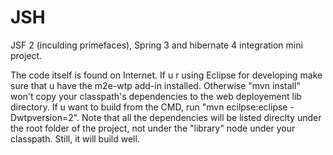 JSH
===
JSF 2 (inculding primefaces), Spring 3 and hibernate 4 integration mini project.

The code itself is found on Internet. If u r using Eclipse for developing make sure that u have the m2e-wtp add-in installed.
Otherwise "mvn install" won't copy your classpath's dependencies to the web deployement lib directory.
If u want to build from the CMD, run "mvn ecilpse:eclipse -Dwtpversion=2".
Note that all the dependencies will be listed direclty under the root folder of the project, not under the "library" node under your classpath.
Still, it will build well.
